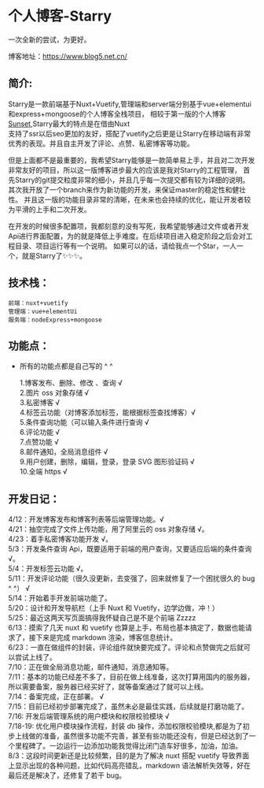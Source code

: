 # 个人博客-Starry

一次全新的尝试，为更好。

博客地址：https://www.blog5.net.cn/

## 简介:

 Starry是一款前端基于Nuxt+Vuetify,管理端和server端分别基于vue+elementui和express+mongoose的个人博客全栈项目，
 相较于第一版的个人博客[Sunset](https://github.com/1181649328/Blog "个人博客"),Starry最大的特点是在借由Nuxt  
 支持了ssr以后seo更加的友好，搭配了vuetify之后更是让Starry在移动端有非常优秀的表现。并且自主开发了评论、点赞、私密博客等功能。  

 但是上面都不是最重要的，我希望Starry能够是一款简单易上手，并且对二次开发非常友好的项目，所以这一版博客进步最大的应该是我对Starry的工程管理，
 首先Starry的git提交粒度非常的细小，并且几乎每一次提交都有较为详细的说明。其次我开放了一个branch来作为新功能的开发，来保证master的稳定性和健壮性。
 并且这一版的功能目录非常的清晰，在未来也会持续的优化，能让开发者较为平滑的上手和二次开发。

 在开发的时候很多配置项，我都刻意的没有写死，我希望能够通过文件或者开发Api进行界面配置，为的就是降低上手难度。在后续项目进入稳定阶段之后会对工程目录、项目运行等有一个说明。
 如果可以的话，请给我点一个Star，一人一个，就是Starry了✨✨✨。

## 技术栈：

    前端：nuxt+vuetify
    管理端：vue+elementUi
    服务端：nodeExpress+mongoose

## 功能点：

- 所有的功能点都是自己写的 ^ ^

  1.博客发布、删除、修改 、查询 √  
  2.图片 oss 对象存储 √  
  3.私密博客 √  
  4.标签云功能（对博客添加标签，能根据标签查找博客）√  
  5.条件查询功能（可以输入条件进行查询 √  
  6.评论功能 √  
  7.点赞功能 √  
  8.邮件通知，全局消息组件 √  
  9.用户创建，删除，编辑，登录，登录 SVG 图形验证码 √  
  10.全端 https √

## 开发日记：

4/12：开发博客发布和博客列表等后端管理功能。√  
4/21：抽空完成了文件上传功能，用了阿里云的 oss 对象存储 √。  
4/23：着手私密博客功能开发 √。  
5/3：开发条件查询 Api，既要适用于前端的用户查询，又要适应后端的条件查询 √。  
5/4：开发标签云功能 √。  
5/11：开发评论功能（很久没更新，去变强了，回来就修复了一个困扰很久的 bug ^ ^） √  
5/14：开始着手开发前端功能了。  
5/20：设计和开发导航栏（上手 Nuxt 和 Vuetify，边学边做，冲！）  
5/25：最近这两天写页面搞得我怀疑自己是不是个前端 Zzzzz  
6/13：摸索了几天 nuxt 和 vuetify 也算是上手，布局也基本搞定了，数据也能请求了，接下来是完成 markdown 渲染，博客信息统计。  
6/23：一直在做组件的封装，评论组件就快要完成了。评论和点赞做完之后就可以尝试上线了。  
7/10：正在做全局消息功能，邮件通知，消息通知等。  
7/11：基本的功能已经差不多了，目前在做上线准备，这次打算用国内的服务器，所以需要备案，服务器已经买好了，就等备案通过了就可以上线。  
7/14：备案完成，正在部署。 √  
7/15：目前已经初步部署完成了，虽然未必是最佳实践，后续就是打磨功能了。  
7/16: 开发后端管理系统的用户模块和权限校验模块 √  
7/18-19: 优化用户模块操作流程，封装 db 操作，添加权限校验模块,都是为了初步上线做的准备，虽然很多功能不完善，甚至有些功能还没有，但是已经达到了一个里程碑了。一边运行一边添加功能我觉得比闭门造车好很多，加油，加油。  
8/3：这段时间更新还是比较频繁，目的是为了解决 nuxt 搭配 vuetify 导致界面上显示出现的各种问题，比如代码高亮错乱，markdown 语法解析失效等，好在最后还是解决了，还修复了若干 bug。

